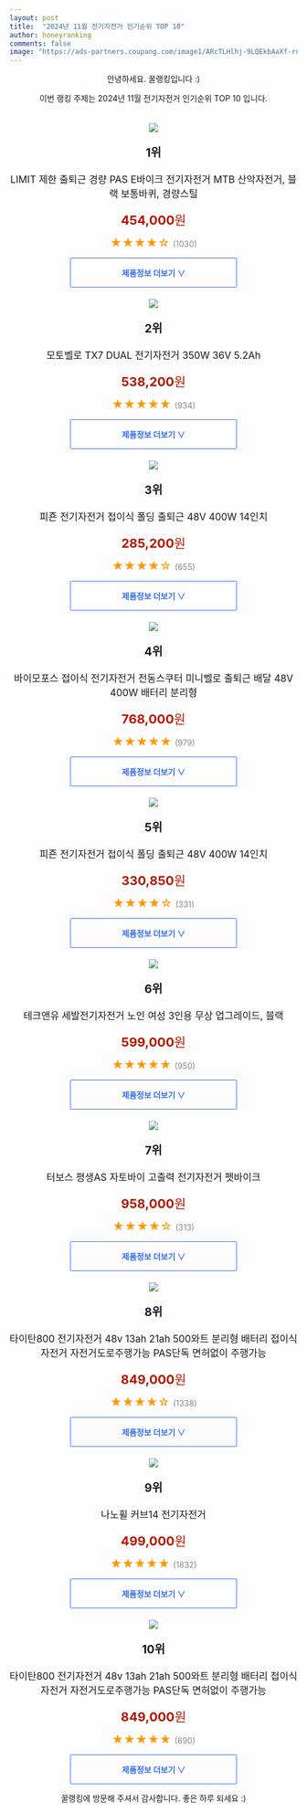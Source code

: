 ```yaml
---
layout: post
title:  "2024년 11월 전기자전거 인기순위 TOP 10"
author: honeyranking
comments: false
image: "https://ads-partners.coupang.com/image1/ARcTLHlhj-9LQEkbAaXf-ruM3u9SDek8NJ89OwT8DPnycOzr7M468j0ru8Iubg6gTvcuPpyNaXLKgRTccSodqB1jHd1NvIHRgHiviCcJ73v38PZfaKhKGiJ2lKX2gY_6wcLZKFnoeVNY3vfCNSOh2Mmyya8av7mIXW48cq6D4w7JFAHRMOwm3foL8vWMO35kFHfQcswT9uepOk6BsuDKSvNzvNFVwM9Vt-ajW5iSNAcX6EzB6LHAN9ybOGn9oSXZKLsnWdOU6I1OjrVe25LE8O7LDgZPH0FkoqTgFxilXOTN3YfEtl4ZmVXFPjwzk7A="
---
```

<p style="text-align: center;">안녕하세요. 꿀랭킹입니다 :)</p>
<p style="text-align: center;">이번 랭킹 주제는 2024년 11월 전기자전거 인기순위 TOP 10 입니다.</p><center><img src="https://ads-partners.coupang.com/image1/ARcTLHlhj-9LQEkbAaXf-ruM3u9SDek8NJ89OwT8DPnycOzr7M468j0ru8Iubg6gTvcuPpyNaXLKgRTccSodqB1jHd1NvIHRgHiviCcJ73v38PZfaKhKGiJ2lKX2gY_6wcLZKFnoeVNY3vfCNSOh2Mmyya8av7mIXW48cq6D4w7JFAHRMOwm3foL8vWMO35kFHfQcswT9uepOk6BsuDKSvNzvNFVwM9Vt-ajW5iSNAcX6EzB6LHAN9ybOGn9oSXZKLsnWdOU6I1OjrVe25LE8O7LDgZPH0FkoqTgFxilXOTN3YfEtl4ZmVXFPjwzk7A=" style="margin-top:20px" /></center><p style="text-align: center; font-size: 20px"><b>1위</b></p><p style="text-align: center; font-size: 17px">LIMIT 제한 출퇴근 경량 PAS E바이크 전기자전거 MTB 산악자전거, 블랙 보통바퀴, 경량스틸</p><p style="text-align: center;"><span style="color: #b61800; font-size: 22px;"><b>454,000</b>원</span></p><p style="text-align: center;"><span style="color: #ff9600; font-size: 20px;">★★★★☆ </span><span style="color: #878787;">(1030)</span></p><center><a href="https://link.coupang.com/re/AFFSDP?lptag=AF3899140&subid=honeyrank&pageKey=8421167028&itemId=24357405449&vendorItemId=91372776225&traceid=V0-153-29c75f7b12fedb7d&clickBeacon=76bee650-98f0-11ef-8110-4f565dd8bd26%7E3&requestid=20241102170002332003809855&token=31850C%7CMIXED"><div style="font-size: 14px; display: inline-block; padding: 15px 90px; color: #346aff; border-radius: 2px; border: 1px solid #346aff; cursor: pointer;"><b>제품정보 더보기 &or;</b></div></a></center><center><img src="https://ads-partners.coupang.com/image1/bITU_fr2oUPTEoXhbEH1mNphy0CG4YmRZjB8_TYSvPepY9XVGsEURYXVvcscZUCZILN1H0PwxL1AN2WPklZZkhhHjnAumdnNCRJNtfZxliHBTmm5OaGX5NFaFxLVbIH-4p_vvfwQEF-OrMqhAvfCWBArOipODSpjrGOeKuF8EBQV_JZZ9R-2g5yuFQEuS9YuC5Cq8utRlCZ2r73KcXkTr_Hfj6_o80kNcWgYhlP951Y0X_3yv7ne8yVa99gyQVhqh5iN2H-oV1UfVmAjv0qLd9_I2C-6Z3kHBJqhss4ORWTBd9e7nmJKK1avo1r8XevbawlD" style="margin-top:20px" /></center><p style="text-align: center; font-size: 20px"><b>2위</b></p><p style="text-align: center; font-size: 17px">모토벨로 TX7 DUAL 전기자전거 350W 36V 5.2Ah</p><p style="text-align: center;"><span style="color: #b61800; font-size: 22px;"><b>538,200</b>원</span></p><p style="text-align: center;"><span style="color: #ff9600; font-size: 20px;">★★★★★ </span><span style="color: #878787;">(934)</span></p><center><a href="https://link.coupang.com/re/AFFSDP?lptag=AF3899140&subid=honeyrank&pageKey=8277285643&itemId=23860539714&vendorItemId=82811822450&traceid=V0-153-a0a0ab98d41aff66&requestid=20241102170002332003809855&token=31850C%7CMIXED"><div style="font-size: 14px; display: inline-block; padding: 15px 90px; color: #346aff; border-radius: 2px; border: 1px solid #346aff; cursor: pointer;"><b>제품정보 더보기 &or;</b></div></a></center><center><img src="https://ads-partners.coupang.com/image1/Bocdf_rmevXePFbuBmM6gFjF4WFtz6DiwoIlCHdNnohe-UZGMqZ88KAOYko0MicnXBB3mE3d9tapkizBvpQI0rFfLSagCxbnvkeTq_K4weNwgdynkheQ0nbssCY-0grZJmXzg0lYotlJnIAjrWMNa8th95PFxpDBviCnpjMo36mxWh7KVsewL7t4Vg3KB59eseAWCid1mcMTDr_4l7QHi8B_7FGPO_HTwGHrnCGQ7Ow4bHfsVDS6MJOOiANfSTIRh2FA3cUWvy7mi6KgWSafJSbnivmF9X93UF2FJhfz8qE4uyDY_LAiIM9I" style="margin-top:20px" /></center><p style="text-align: center; font-size: 20px"><b>3위</b></p><p style="text-align: center; font-size: 17px">피죤 전기자전거 접이식 폴딩 출퇴근 48V 400W 14인치</p><p style="text-align: center;"><span style="color: #b61800; font-size: 22px;"><b>285,200</b>원</span></p><p style="text-align: center;"><span style="color: #ff9600; font-size: 20px;">★★★★☆ </span><span style="color: #878787;">(655)</span></p><center><a href="https://link.coupang.com/re/AFFSDP?lptag=AF3899140&subid=honeyrank&pageKey=7842865677&itemId=21354957688&vendorItemId=88412553179&traceid=V0-153-296730cddfbd40fc&requestid=20241102170002332003809855&token=31850C%7CMIXED"><div style="font-size: 14px; display: inline-block; padding: 15px 90px; color: #346aff; border-radius: 2px; border: 1px solid #346aff; cursor: pointer;"><b>제품정보 더보기 &or;</b></div></a></center><center><img src="https://ads-partners.coupang.com/image1/1HGbMtkBMa0XAEmc1HyfTGCnO-X7oRURLp-kwiNbUCnvWsnzR1Fmd-qJEGmyH-XZsmkqiSiessT4bvlNHTRhinjKFG2A4e7SyDEc47iHxbXSsPrFuxGCreoZQKpUVSj-eQEhaLjsrsEAOQ5IdJPsdPO8DIQ163OcHFCwxJ5XidMFM2oju0-baKiBMGZMG6By3bRHQP_coeQQCMobJb7u6p0XTy14vYqYmxNEGMUXoSn-ihhPn_IJ0I8JMmJoCjCIBvsWumSkqpo5frzSKNNj61Q7Dib__dsBTTjIOA8PlFuJp6Ezuuvlqpg1dGIGrQ==" style="margin-top:20px" /></center><p style="text-align: center; font-size: 20px"><b>4위</b></p><p style="text-align: center; font-size: 17px">바이모포스 접이식 전기자전거 전동스쿠터 미니벨로 출퇴근 배달 48V 400W 배터리 분리형</p><p style="text-align: center;"><span style="color: #b61800; font-size: 22px;"><b>768,000</b>원</span></p><p style="text-align: center;"><span style="color: #ff9600; font-size: 20px;">★★★★★ </span><span style="color: #878787;">(979)</span></p><center><a href="https://link.coupang.com/re/AFFSDP?lptag=AF3899140&subid=honeyrank&pageKey=8290243319&itemId=23908189445&vendorItemId=91211126180&traceid=V0-153-cd74ea7e01273efc&clickBeacon=76bee650-98f0-11ef-8114-1254f7936f6f%7E3&requestid=20241102170002332003809855&token=31850C%7CMIXED"><div style="font-size: 14px; display: inline-block; padding: 15px 90px; color: #346aff; border-radius: 2px; border: 1px solid #346aff; cursor: pointer;"><b>제품정보 더보기 &or;</b></div></a></center><center><img src="https://ads-partners.coupang.com/image1/MrPWw_sxUf5TIdC5MhMGc5tn_mc1P8ul1icW0r2ZTGHkMtziNd-OxFpCKl8lRuA22ffJVl539l9sQz2k7U8j41xARY3B68hLAiULHDlDSeOE3ZnAZ6ijOhmo97OEjwDG2PSPla4aMIDxJDSVT3EAG6a3CcsrCE8H_hTjgBNcnz9jvgQ46NqCdZEG5elVevj8wSf0zfLcm00RcVeee-eJr27Tttaa9949RXB4WQdtliow0SsQaSPrwwsXK-zPBLwTAmCyYZ461UvbO0SRrNE25wtOf4tQ1kmMkK-tJSLfYXWNG3bQ12pOI6vmWQ==" style="margin-top:20px" /></center><p style="text-align: center; font-size: 20px"><b>5위</b></p><p style="text-align: center; font-size: 17px">피죤 전기자전거 접이식 폴딩 출퇴근 48V 400W 14인치</p><p style="text-align: center;"><span style="color: #b61800; font-size: 22px;"><b>330,850</b>원</span></p><p style="text-align: center;"><span style="color: #ff9600; font-size: 20px;">★★★★☆ </span><span style="color: #878787;">(331)</span></p><center><a href="https://link.coupang.com/re/AFFSDP?lptag=AF3899140&subid=honeyrank&pageKey=7842865677&itemId=21354957690&vendorItemId=88412553195&traceid=V0-153-296730cddfbd40fc&requestid=20241102170002332003809855&token=31850C%7CMIXED"><div style="font-size: 14px; display: inline-block; padding: 15px 90px; color: #346aff; border-radius: 2px; border: 1px solid #346aff; cursor: pointer;"><b>제품정보 더보기 &or;</b></div></a></center><center><img src="https://ads-partners.coupang.com/image1/AmkHM68Cf0WZ8AWAAhaQJw4Acy91hTTKdeflwZpTjpeGxveKgscDiwKFAK8LLX0nCqZNh1ub4PlozDqxDW3_jxM2UVB7JFJmK08-EjtvrLrwlrwUI6SCfEI-rsjvpk-Ox5zXKIv-rbjhTESdnXrkWfn42-dBANM29aJrrTm7Vl63dUqxyX2YxaHjdQeZbxIKJFvIzGPNVEtd6w23vrbyUwqg6p5lK4oc0XY_ffhHLHbeAl3ov4iC4av1RRtTcfl_Lz2hRVrkWMPHsS-kvkWr2Nq4bp_6xiyK7XuMxfspPpL2GP9OUHLMlkv57Tt24uY=" style="margin-top:20px" /></center><p style="text-align: center; font-size: 20px"><b>6위</b></p><p style="text-align: center; font-size: 17px">테크앤유 세발전기자전거 노인 여성 3인용 무상 업그레이드, 블랙</p><p style="text-align: center;"><span style="color: #b61800; font-size: 22px;"><b>599,000</b>원</span></p><p style="text-align: center;"><span style="color: #ff9600; font-size: 20px;">★★★★★ </span><span style="color: #878787;">(950)</span></p><center><a href="https://link.coupang.com/re/AFFSDP?lptag=AF3899140&subid=honeyrank&pageKey=7904420216&itemId=21671484281&vendorItemId=88722050016&traceid=V0-153-8984baf577cebf79&clickBeacon=76bee650-98f0-11ef-8b28-a0ff7c70c46e%7E3&requestid=20241102170002332003809855&token=31850C%7CMIXED"><div style="font-size: 14px; display: inline-block; padding: 15px 90px; color: #346aff; border-radius: 2px; border: 1px solid #346aff; cursor: pointer;"><b>제품정보 더보기 &or;</b></div></a></center><center><img src="https://ads-partners.coupang.com/image1/OEHlyjEMtQz0D6oSOJjKFV-mjMgD98mP4NwpghKuBmuQKpowT5K1eYG4Y-tjmJcy-hWGzN3gJwJx0Sby9_eWz9JfSdiPKHDYU3MU61vITtNG54BXV4_LUdlS20qCSH3NS4374Myk86rZXZFQbErupAQtAGPrMvfpA25qz0m0ASFWvAfuCUAZPsLWldOVDk34_tjt5_Nn0CQsL88CHxNYTXCsVY5BnlUGBVcS2SyblFLS6nvnu6dS4dh4feNmM-De78MqmpjOCz9oFA7qtspL4PDl7ENX2hOmcQO5WRkXxCT2YPSHf3TdHEw=" style="margin-top:20px" /></center><p style="text-align: center; font-size: 20px"><b>7위</b></p><p style="text-align: center; font-size: 17px">터보스 평생AS 자토바이 고출력 전기자전거 펫바이크</p><p style="text-align: center;"><span style="color: #b61800; font-size: 22px;"><b>958,000</b>원</span></p><p style="text-align: center;"><span style="color: #ff9600; font-size: 20px;">★★★★☆ </span><span style="color: #878787;">(313)</span></p><center><a href="https://link.coupang.com/re/AFFSDP?lptag=AF3899140&subid=honeyrank&pageKey=8388076481&itemId=24245111344&vendorItemId=91301195876&traceid=V0-153-eb5002ce84748e93&requestid=20241102170002332003809855&token=31850C%7CMIXED"><div style="font-size: 14px; display: inline-block; padding: 15px 90px; color: #346aff; border-radius: 2px; border: 1px solid #346aff; cursor: pointer;"><b>제품정보 더보기 &or;</b></div></a></center><center><img src="https://ads-partners.coupang.com/image1/ZzT87YAdC94p4TP9Z69iBJDz9aKtSW8pduoPZc46xY3_moK0L8zJInh2B8p7A771ru5hJJmK2C6YU1H2qurDvhThd7e8BO35OYowdi5RtA1giF5fFhsTIswa-exli8ZEiBYYotYPYC1I613i4tU1v0RERBJNIGXzuiR8wUx9fPgiRGezXZzseqtoZwgIb0BvCltwGF4KHQ8HPYUrBSifQJlG5W2k7OX8ldOP4h8mHSVrAO2bu5HMglFfdD90j_N5jltjO1A_AzC8cHh4aExdifvEeopPUQaG1JShQ9Igp3ccfXAcI-GpfztvOFMJ5w==" style="margin-top:20px" /></center><p style="text-align: center; font-size: 20px"><b>8위</b></p><p style="text-align: center; font-size: 17px">타이탄800 전기자전거 48v 13ah 21ah 500와트 분리형 배터리 접이식자전거 자전거도로주행가능 PAS단독 면허없이 주행가능</p><p style="text-align: center;"><span style="color: #b61800; font-size: 22px;"><b>849,000</b>원</span></p><p style="text-align: center;"><span style="color: #ff9600; font-size: 20px;">★★★★☆ </span><span style="color: #878787;">(1338)</span></p><center><a href="https://link.coupang.com/re/AFFSDP?lptag=AF3899140&subid=honeyrank&pageKey=8217981270&itemId=23610962201&vendorItemId=90636614395&traceid=V0-153-0347885a6fbc8723&clickBeacon=76bee650-98f0-11ef-9a7d-9e529560103b%7E3&requestid=20241102170002332003809855&token=31850C%7CMIXED"><div style="font-size: 14px; display: inline-block; padding: 15px 90px; color: #346aff; border-radius: 2px; border: 1px solid #346aff; cursor: pointer;"><b>제품정보 더보기 &or;</b></div></a></center><center><img src="https://ads-partners.coupang.com/image1/PD_GMLhjNXVKm2ByPNXArcd_PIILOgW8Rcq_HrASEUP4TcN1F4FHCsuhaEHWM1IRuZHO0uIaVX9ETToNEckSpOtoVZRg_xDKGq_FCJsETMF4U8hnY65uxGhPuRIINXvunAfxWUHAuhcmlOh7-dsxIKzvY3i7PwqWjnWVNrWN0oYiJYsb_hwROzrq7HSf6jQMw6vSL-bGdkgYCZm9BSK7gGbeaVX2wp1Mb2EZmtZ_ZDaUeU_dr645CRjIwpZj_eZ_CBxAZ1PhkwpDTtdrrkq2SebGCSTECIrLQRWUdZm_bWILTPChFxzw3mJjy8kIubC4ahJJ-A==" style="margin-top:20px" /></center><p style="text-align: center; font-size: 20px"><b>9위</b></p><p style="text-align: center; font-size: 17px">나노휠 커브14 전기자전거</p><p style="text-align: center;"><span style="color: #b61800; font-size: 22px;"><b>499,000</b>원</span></p><p style="text-align: center;"><span style="color: #ff9600; font-size: 20px;">★★★★★ </span><span style="color: #878787;">(1832)</span></p><center><a href="https://link.coupang.com/re/AFFSDP?lptag=AF3899140&subid=honeyrank&pageKey=7370905051&itemId=19013382584&vendorItemId=86137997679&traceid=V0-153-fe7176befd7c2535&requestid=20241102170002332003809855&token=31850C%7CMIXED"><div style="font-size: 14px; display: inline-block; padding: 15px 90px; color: #346aff; border-radius: 2px; border: 1px solid #346aff; cursor: pointer;"><b>제품정보 더보기 &or;</b></div></a></center><center><img src="https://ads-partners.coupang.com/image1/ZlewjuPjCqVMdf1oZrfq6jsP-gAnvr_Q0_Gn82S0dyFY8Hm9tSMrc3bk7-W6lpQ7CzH59DE2vGcIxtXITxxE_yhUXBE-BKYRJPxRJZRt3mooAfLNWf2C4fmBe_km5MoM-A4JIYda39YSZZYQwa2XabRQ7M00nWPEIGRwtAQCXV49dgL0rlwABjp0bKWKOvJCGT8LU3NUBV5UFfL9VV-945GEc2XhrOIMoNYv5gNXPcmQhGvaV-EJjcY-yuJEhW-mk3iNlDwsZuqzDlXNm6vOy8oCaJoJ9RbgCww8qw_-maJvA_bmz6n8oHLkhZoBVg==" style="margin-top:20px" /></center><p style="text-align: center; font-size: 20px"><b>10위</b></p><p style="text-align: center; font-size: 17px">타이탄800 전기자전거 48v 13ah 21ah 500와트 분리형 배터리 접이식자전거 자전거도로주행가능 PAS단독 면허없이 주행가능</p><p style="text-align: center;"><span style="color: #b61800; font-size: 22px;"><b>849,000</b>원</span></p><p style="text-align: center;"><span style="color: #ff9600; font-size: 20px;">★★★★★ </span><span style="color: #878787;">(690)</span></p><center><a href="https://link.coupang.com/re/AFFSDP?lptag=AF3899140&subid=honeyrank&pageKey=8217981270&itemId=23610962205&vendorItemId=90636614410&traceid=V0-153-0347885a6fbc8723&clickBeacon=76bee650-98f0-11ef-a183-21e65de85477%7E3&requestid=20241102170002332003809855&token=31850C%7CMIXED"><div style="font-size: 14px; display: inline-block; padding: 15px 90px; color: #346aff; border-radius: 2px; border: 1px solid #346aff; cursor: pointer;"><b>제품정보 더보기 &or;</b></div></a></center><p style="text-align: center;">꿀랭킹에 방문해 주셔서 감사합니다. 좋은 하루 되세요 :)</p>